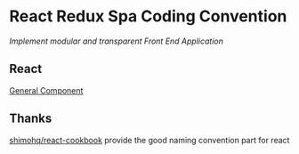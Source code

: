 # React Redux Spa Coding Convention

_Implement modular and transparent Front End Application_

## React

[General Component](react/general.md)

## Thanks

[shimohq/react-cookbook](https://github.com/shimohq/react-cookbook) provide the good naming convention part for react
